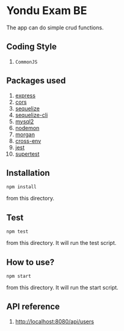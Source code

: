 Yondu Exam BE
=============

The app can do simple crud functions.

Coding Style
------------

1. `CommonJS`

Packages used
-------------

1. [express](https://www.npmjs.com/package/express)
2. [cors](https://www.npmjs.com/package/cors)
3. [sequelize](https://www.npmjs.com/package/sequelize)
4. [sequelize-cli](https://www.npmjs.com/package/sequelize-cli)
5. [mysql2](https://www.npmjs.com/package/mysql2)
6. [nodemon](https://www.npmjs.com/package/nodemon)
7. [morgan](https://www.npmjs.com/package/morgan)
8. [cross-env](https://www.npmjs.com/package/cross-env)
9. [jest](https://www.npmjs.com/package/jest)
10. [supertest](https://www.npmjs.com/package/supertest)

Installation
------------

```
npm install
```
from this directory.

Test
-----

```
npm test
```
from this directory.
It will run the test script.

How to use?
----------

```
npm start
```
from this directory.
It will run the start script.

API reference
-------------
1. [http://localhost:8080/api/users](http://localhost:8080/api/users)
